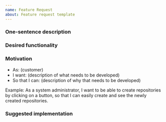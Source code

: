 ```yaml
---
name: Feature Request
about: Feature request template
---
```


### One-sentence description
<!-- Describe the feature you want to see added in one sentence. -->


### Desired functionality
<!-- Describe the feature you want to see added in detail. -->


### Motivation
<!-- Why does this feature need to be added?. -->
*    As: (customer)
*   I want: (description of what needs to be developed)
*   So that I can: (description of why that needs to be developed)

Example:
As a system administrator, I want to be able to create repositories by clicking on a button, so that I can easily create and see the newly created repositories.



### Suggested implementation
<!-- Please share your suggestions on the technical implementation of this feature, if you have them. -->
